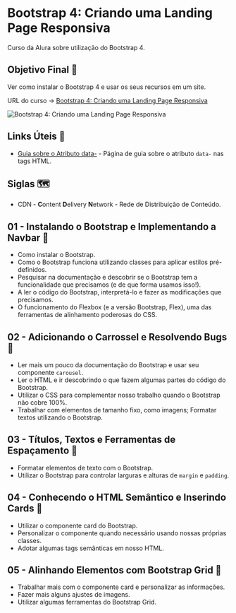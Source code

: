 # Bootstrap 4: Criando uma Landing Page Responsiva

Curso da Alura sobre utilização do Bootstrap 4.

## Objetivo Final &#x1F3AF;

Ver como instalar o Bootstrap 4 e usar os seus recursos em um site.

URL do curso -> [Bootstrap 4: Criando uma Landing Page Responsiva](https://cursos.alura.com.br/course/bootstrap-landing-page)

![Bootstrap 4: Criando uma Landing Page Responsiva](https://www.alura.com.br/assets/api/share/curso-bootstrap-landing-page.png)

## Links Úteis &#x1F517;
* [Guia sobre o Atributo data-](https://webdesign.tutsplus.com/pt/tutorials/all-you-need-to-know-about-the-html5-data-attribute--webdesign-9642) - Página de guia sobre o atributo `data-` nas tags HTML.

## Siglas &#x1F5FA;
* CDN - **C**ontent **D**elivery **N**etwork - Rede de Distribuição de Conteúdo.

## 01 - Instalando o Bootstrap e Implementando a Navbar &#x1F516;
* Como instalar o Bootstrap.
* Como o Bootstrap funciona utilizando classes para aplicar estilos pré-definidos.
* Pesquisar na documentação e descobrir se o Bootstrap tem a funcionalidade que precisamos (e de que forma usamos isso!).
* A ler o código do Bootstrap, interpretá-lo e fazer as modificações que precisamos.
* O funcionamento do Flexbox (e a versão Bootstrap, Flex), uma das ferramentas de alinhamento poderosas do CSS.

## 02 - Adicionando o Carrossel e Resolvendo Bugs &#x1F516;
* Ler mais um pouco da documentação do Bootstrap e usar seu componente `carousel`.
* Ler o HTML e ir descobrindo o que fazem algumas partes do código do Bootstrap.
* Utilizar o CSS para complementar nosso trabalho quando o Bootstrap não cobre 100%.
* Trabalhar com elementos de tamanho fixo, como imagens; Formatar textos utilizando o Bootstrap.

## 03 - Títulos, Textos e Ferramentas de Espaçamento &#x1F516;
* Formatar elementos de texto com o Bootstrap.
* Utilizar o Bootstrap para controlar larguras e alturas de `margin` e `padding`.

## 04 - Conhecendo o HTML Semântico e Inserindo Cards &#x1F516;
* Utilizar o componente card do Bootstrap.
* Personalizar o componente quando necessário usando nossas próprias classes.
* Adotar algumas tags semânticas em nosso HTML.

## 05 - Alinhando Elementos com Bootstrap Grid &#x1F516;
* Trabalhar mais com o componente card e personalizar as informações.
* Fazer mais alguns ajustes de imagens.
* Utilizar algumas ferramentas do Bootstrap Grid.